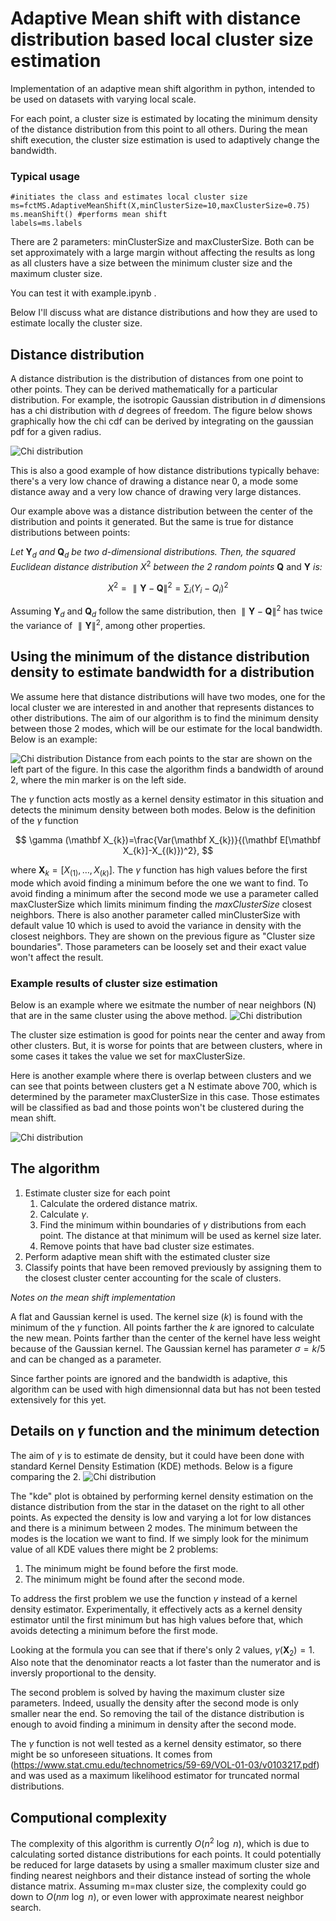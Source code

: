 # Adaptive Mean shift with distance distribution based local cluster size estimation

Implementation of an adaptive mean shift algorithm in python, intended to be used on datasets with varying local scale.

For each point, a cluster size is estimated by locating the minimum density of the distance distribution from this point to all others. During the mean shift execution, the cluster size estimation is used to adaptively change the bandwidth. 

### Typical usage
    #initiates the class and estimates local cluster size
    ms=fctMS.AdaptiveMeanShift(X,minClusterSize=10,maxClusterSize=0.75) 
    ms.meanShift() #performs mean shift
    labels=ms.labels

There are 2 parameters: minClusterSize and maxClusterSize. Both can be set approximately with a large margin without affecting the results as long as all clusters have a size between the minimum cluster size and the maximum cluster size.

You can test it with example.ipynb .

Below I'll discuss what are distance distributions and how they are used to estimate locally the cluster size.

## Distance distribution
A distance distribution is the distribution of distances from one point to other points. They can be derived mathematically for a particular distribution. For example, the isotropic Gaussian distribution in $d$ dimensions has a chi distribution with $d$ degrees of freedom. The figure below shows graphically how the chi cdf can be derived by integrating on the gaussian pdf for a given radius.

![Chi distribution](/figure/chi_2D_visualization.PNG)

This is also a good example of how distance distributions typically behave: there's a very low chance of drawing a distance near 0, a mode some distance away and a very low chance of drawing very large distances.

Our example above was a distance distribution between the center of the distribution and points it generated. But the same is true for distance distributions between points: 

*Let* $\mathbf{Y}_d$ *and* $\mathbf{Q}_d$ *be two d-dimensional distributions. Then, the squared Euclidean distance distribution* $X^2$ *between the 2 random points* $\mathbf{Q}$ and $\mathbf{Y}$ *is:*

$$
    X^2=\parallel\mathbf{Y}-\mathbf{Q}\parallel^2=\sum_i(Y_i-Q_i)^2
$$

Assuming $\mathbf{Y}_d$ and $\mathbf{Q}_d$ follow the same distribution, then $\parallel\mathbf{Y}-\mathbf{Q}\parallel^2$ has twice the variance of $\parallel\mathbf{Y}\parallel^2$, among other properties. 

## Using the minimum of the distance distribution density to estimate bandwidth for a distribution

We assume here that distance distributions will have two modes, one for the local cluster we are interested in and another that represents distances to other distributions. The aim of our algorithm is to find the minimum density between those 2 modes, which will be our estimate for the local bandwidth. Below is an example:

![Chi distribution](/figure/Cluster_size_estimation.png)
Distance from each points to the star are shown on the left part of the figure. In this case the algorithm finds a bandwidth of around 2, where the min marker is on the left side.

The $\gamma$ function acts mostly as a kernel density estimator in this situation and detects the minimum density between both modes. Below is the definition of the $\gamma$ function

$$
\gamma (\mathbf X_{k})=\frac{Var(\mathbf X_{k})}{(\mathbf E[\mathbf X_{k}]-X_{(k)})^2},
$$

where $\mathbf X_{k}=[X_{(1)},\dots,X_{(k)}]$.
The $\gamma$ function has high values before the first mode which avoid finding a minimum before the one we want to find. To avoid finding a minimum after the second mode we use a parameter called maxClusterSize which limits minimum finding the $maxClusterSize$  closest neighbors. There is also another parameter called minClusterSize with default value 10 which is used to avoid the variance in density with the closest neighbors. They are shown on the previous figure as "Cluster size boundaries". Those parameters can be loosely set and their exact value won't affect the result.

### Example results of cluster size estimation
Below is an example where we esitmate the number of near neighbors (N) that are in the same cluster using the above method.
![Chi distribution](/figure/NestimateGood.png)

The cluster size estimation is good for points near the center and away from other clusters. But, it is worse for points that are between clusters, where in some cases it takes the value we set for maxClusterSize.

Here is another example where there is overlap between clusters and we can see that points between clusters get a N estimate above 700, which is determined by the parameter maxClusterSize in this case. Those estimates will be classified as bad and those points won't be clustered during the mean shift.

![Chi distribution](/figure/NestimateBad.png)

## The algorithm

1. Estimate cluster size for each point
    1. Calculate the ordered distance matrix.
    2. Calculate $\gamma$.
    3. Find the minimum within boundaries of $\gamma$ distributions from each point. The distance at that minimum will be used as kernel size later.
    4. Remove points that have bad cluster size estimates.
2. Perform adaptive mean shift with the estimated cluster size
3. Classify points that have been removed previously by assigning them to the closest cluster center accounting for the scale of clusters.

*Notes on the mean shift implementation*

A flat and Gaussian kernel is used. The kernel size ($k$) is found with the minimum of the $\gamma$ function. All points farther the $k$ are ignored to calculate the new mean. Points farther than the center of the kernel have less weight because of the Gaussian kernel. The Gaussian kernel has parameter $\sigma=k/5$ and can be changed as a parameter.

Since farther points are ignored and the bandwidth is adaptive, this algorithm can be used with high dimensionnal data but has not been tested extensively for this yet.

## Details on $\gamma$ function and the minimum detection

The aim of $\gamma$ is to estimate de density, but it could have been done with standard Kernel Density Estimation (KDE) methods. Below is a figure comparing the 2.
![Chi distribution](/figure/density_with_kde.png)

The "kde" plot is obtained by performing kernel density estimation on the distance distribution from the star in the dataset on the right to all other points. As expected the density is low and varying a lot for low distances and there is a minimum between 2 modes. The minimum between the modes is the location we want to find. If we simply look for the minimum value of all KDE values there might be 2 problems:
1. The minimum might be found before the first mode.
2. The minimum might be found after the second mode. 

To address the first problem we use the function $\gamma$ instead of a kernel density estimator. Experimentally, it effectively acts as a kernel density estimator until the first minimum but has high values before that, which avoids detecting a minimum before the first mode. 

Looking at the formula you can see that if there's only 2 values, $\gamma(\mathbf X_{2})=1$. Also note that the denominator reacts a lot faster than the numerator and is inversly proportional to the density.

The second problem is solved by having the maximum cluster size parameters. Indeed, usually the density after the second mode is only smaller near the end. So removing the tail of the distance distribution is enough to avoid finding a minimum in density after the second mode.

The $\gamma$ function is not well tested as a kernel density estimator, so there might be so unforeseen situations. It comes from (https://www.stat.cmu.edu/technometrics/59-69/VOL-01-03/v0103217.pdf) and was used as a maximum likelihood estimator for truncated normal distributions.

## Computional complexity

The complexity of this algorithm is currently $O(n^2\ \log\ n)$, which is due to calculating sorted distance distributions for each points. It could potentially be reduced for large datasets by using a smaller maximum cluster size and finding nearest neighbors and their distance instead of sorting the whole distance matrix. Assuming m=max cluster size, the complexity could go down to $O(nm\ \log\ n)$, or even lower with approximate nearest neighbor search.